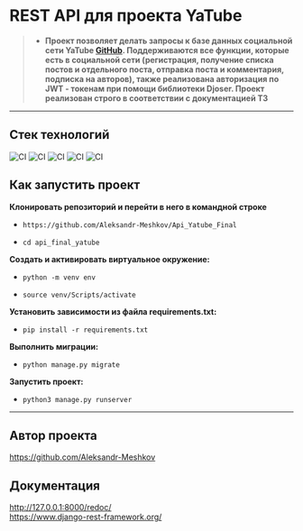 # **REST API для проекта YaTube**
> - **Проект позволяет делать запросы к базе данных социальной сети YaTube [GitHub](https://github.com/Aleksandr-Meshkov/YaTube). Поддерживаются все
функции, которые есть в социальной сети (регистрация, получение списка постов и отдельного
поста, отправка поста и комментария, подписка на авторов), также реализована авторизация
по JWT - токенам при помощи библиотеки Djoser. Проект реализован строго  в соответствии с документацией ТЗ**

___
## **Стек технологий**

![CI](https://img.shields.io/badge/Django%20Rest%20Framework-3.12.4-success)
![CI](https://img.shields.io/badge/Django-2.2.16-green)
![CI](https://img.shields.io/badge/Requests-2.26.0-yellow)
![CI](https://img.shields.io/badge/Python-v3.8-blue)
![CI](https://img.shields.io/badge/-Djoser-yellowgreen)

## **Как запустить проект**

**Клонировать репозиторий и перейти в него в командной строке**

  - ```https://github.com/Aleksandr-Meshkov/Api_Yatube_Final```

  - ```cd api_final_yatube```

**Cоздать и активировать виртуальное окружение:**

  - ```python -m venv env```

  - ```source venv/Scripts/activate```

**Установить зависимости из файла requirements.txt:**

  - ```pip install -r requirements.txt```

**Выполнить миграции:**

  - ```python manage.py migrate```

**Запустить проект:**

  - ```python3 manage.py runserver```
___

## **Автор проекта**

https://github.com/Aleksandr-Meshkov

## **Документация**

http://127.0.0.1:8000/redoc/<br>
https://www.django-rest-framework.org/
